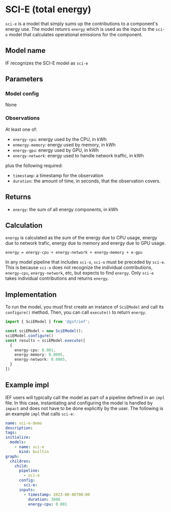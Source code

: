 # SCI-E (total energy)

`sci-e` is a model that simply sums up the contributions to a component's energy use. The model retunrs `energy` which is used as the input to the `sci-o` model that calculates operational emissions for the component.

## Model name

IF recognizes the SCI-E model as `sci-e` 

## Parameters

### Model config

None

### Observations
At least one of:
- `energy-cpu`: energy used by the CPU, in kWh
- `enmergy-memory`: energy used by memory, in kWh
- `energy-gpu`: energy used by GPU, in kWh
- `energy-network`: energy used to handle network traffic, in kWh

plus the following required: 
- `timestamp`: a timestamp for the observation
- `duration`: the amount of time, in seconds, that the observation covers.

## Returns

- `energy`: the sum of all energy components, in kWh


## Calculation

`energy` is calculated as the sum of the energy due to CPU usage, energy due to network trafic, energy due to memory and energy due to GPU usage.

```
energy = energy-cpu + energy-network + energy-memory + e-gpu
```

In any model pipeline that includes `sci-o`, `sci-o` must be preceded by `sci-e`. This is because `sci-o` does not recognize the individual contributions, `energy-cpu`, `energy-network`, etc, but expects to find `energy`. Only `sci-e` takes individual contributions and returns `energy`.

## Implementation

To run the model, you must first create an instance of `SciEModel` and call its `configure()` method. Then, you can call `execute()` to return `energy`.

```typescript
import { SciEModel } from '@gsf/ief';

const sciEModel = new SciEModel();
sciEModel.configure()
const results = sciEModel.execute([
  {
    energy-cpu: 0.001,
    energy-memory: 0.0005,
    energy-network: 0.0005,
  }
])
```

## Example impl

IEF users will typically call the model as part of a pipeline defined in an `impl` file. In this case, instantiating and configuring the model is handled by `impact` and does not have to be done explicitly by the user. The following is an example `impl` that calls `sci-e`:

```yaml
name: sci-e-demo
description:
tags:
initialize:
  models:
    - name: sci-e
      kind: builtin
graph:
  children:
    child:
      pipeline:
        - sci-e
      config:
        sci-e:
      inputs:
        - timestamp: 2023-08-06T00:00
          duration: 3600
          energy-cpu: 0.001

```